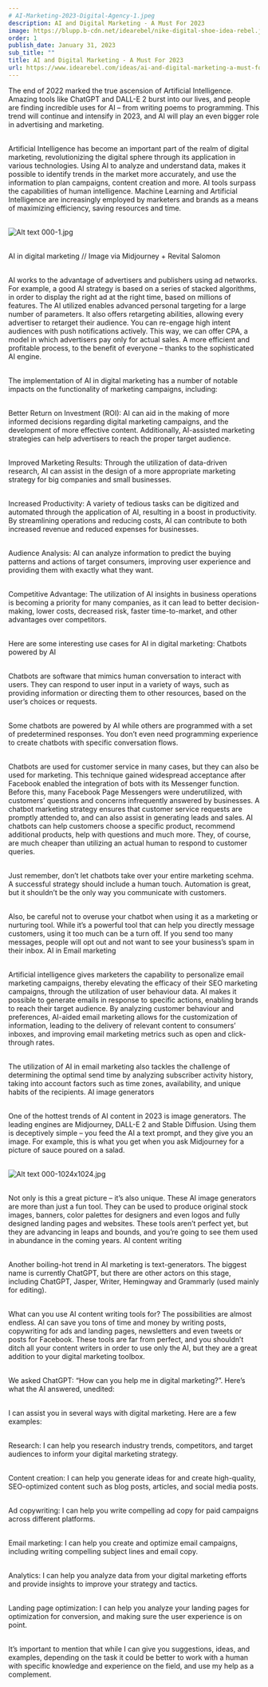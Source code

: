 ```yaml
---
# AI-Marketing-2023-Digital-Agency-1.jpeg
description: AI and Digital Marketing - A Must For 2023
image: https://blupp.b-cdn.net/idearebel/nike-digital-shoe-idea-rebel.jpeg?quality=80&width=800
order: 1
publish_date: January 31, 2023
sub_title: ""
title: AI and Digital Marketing - A Must For 2023
url: https://www.idearebel.com/ideas/ai-and-digital-marketing-a-must-for-2023/
---
```

The end of 2022 marked the true ascension of Artificial Intelligence. Amazing tools like ChatGPT and DALL-E 2 burst into our lives, and people are finding incredible uses for AI – from writing poems to programming. This trend will continue and intensify in 2023, and AI will play an even bigger role in advertising and marketing.

\
Artificial Intelligence has become an important part of the realm of digital marketing, revolutionizing the digital sphere through its application in various technologies. Using AI to analyze and understand data, makes it possible to identify trends in the market more accurately, and use the information to plan campaigns, content creation and more. AI tools surpass the capabilities of human intelligence. Machine Learning and Artificial Intelligence are increasingly employed by marketers and brands as a means of maximizing efficiency, saving resources and time.

\
![Alt text](https://blupp.b-cdn.net/idearebel/nike-digital-shoe-idea-rebel.jpeg?quality=80&width=800?quality=80&width=800 "a title")
000-1.jpg

\
AI in digital marketing // Image via Midjourney + Revital Salomon

\
AI works to the advantage of advertisers and publishers using ad networks. For example, a good AI strategy is based on a series of stacked algorithms, in order to display the right ad at the right time, based on millions of features. The AI utilized enables advanced personal targeting for a large number of parameters. It also offers retargeting abilities, allowing every advertiser to retarget their audience. You can re-engage high intent audiences with push notifications actively. This way, we can offer CPA, a model in which advertisers pay only for actual sales. A more efficient and profitable process, to the benefit of everyone – thanks to the sophisticated AI engine.

\
The implementation of AI in digital marketing has a number of notable impacts on the functionality of marketing campaigns, including:

\
Better Return on Investment (ROI): AI can aid in the making of more informed decisions regarding digital marketing campaigns, and the development of more effective content. Additionally, AI-assisted marketing strategies can help advertisers to reach the proper target audience.

\
Improved Marketing Results: Through the utilization of data-driven research, AI can assist in the design of a more appropriate marketing strategy for big companies and small businesses.

\
Increased Productivity: A variety of tedious tasks can be digitized and automated through the application of AI, resulting in a boost in productivity. By streamlining operations and reducing costs, AI can contribute to both increased revenue and reduced expenses for businesses.

\
Audience Analysis: AI can analyze information to predict the buying patterns and actions of target consumers, improving user experience and providing them with exactly what they want.

\
Competitive Advantage: The utilization of AI insights in business operations is becoming a priority for many companies, as it can lead to better decision-making, lower costs, decreased risk, faster time-to-market, and other advantages over competitors.

\
Here are some interesting use cases for AI in digital marketing:
Chatbots powered by AI

\
Chatbots are software that mimics human conversation to interact with users. They can respond to user input in a variety of ways, such as providing information or directing them to other resources, based on the user’s choices or requests.

\
Some chatbots are powered by AI while others are programmed with a set of predetermined responses. You don’t even need programming experience to create chatbots with specific conversation flows.

\
Chatbots are used for customer service in many cases, but they can also be used for marketing. This technique gained widespread acceptance after Facebook enabled the integration of bots with its Messenger function. Before this, many Facebook Page Messengers were underutilized, with customers’ questions and concerns infrequently answered by businesses. A chatbot marketing strategy ensures that customer service requests are promptly attended to, and can also assist in generating leads and sales. AI chatbots can help customers choose a specific product, recommend additional products, help with questions and much more. They, of course, are much cheaper than utilizing an actual human to respond to customer queries.

\
Just remember, don’t let chatbots take over your entire marketing scehma. A successful strategy should include a human touch. Automation is great, but it shouldn’t be the only way you communicate with customers.

\
Also, be careful not to overuse your chatbot when using it as a marketing or nurturing tool. While it’s a powerful tool that can help you directly message customers, using it too much can be a turn off. If you send too many messages, people will opt out and not want to see your business’s spam in their inbox.
AI in Email marketing

\
Artificial intelligence gives marketers the capability to personalize email marketing campaigns, thereby elevating the efficacy of their SEO marketing campaigns, through the utilization of user behaviour data. AI makes it possible to generate emails in response to specific actions, enabling brands to reach their target audience. By analyzing customer behaviour and preferences, AI-aided email marketing allows for the customization of information, leading to the delivery of relevant content to consumers’ inboxes, and improving email marketing metrics such as open and click-through rates.

\
The utilization of AI in email marketing also tackles the challenge of determining the optimal send time by analyzing subscriber activity history, taking into account factors such as time zones, availability, and unique habits of the recipients.
AI image generators

\
One of the hottest trends of AI content in 2023 is image generators. The leading engines are Midjourney, DALL-E 2 and Stable Diffusion. Using them is deceptively simple – you feed the AI a text prompt, and they give you an image. For example, this is what you get when you ask Midjourney for a picture of sauce poured on a salad.

\
![Alt text](https://blupp.b-cdn.net/idearebel/nike-digital-shoe-idea-rebel.jpeg?quality=80&width=800?quality=80&width=800 "a title")
000-1024x1024.jpg

\
Not only is this a great picture – it’s also unique. These AI image generators are more than just a fun tool. They can be used to produce original stock images, banners, color palettes for designers and even logos and fully designed landing pages and websites. These tools aren’t perfect yet, but they are advancing in leaps and bounds, and you’re going to see them used in abundance in the coming years.
AI content writing

\
Another boiling-hot trend in AI marketing is text-generators. The biggest name is currently ChatGPT, but there are other actors on this stage, including ChatGPT, Jasper, Writer, Hemingway and Grammarly (used mainly for editing).

\
What can you use AI content writing tools for? The possibilities are almost endless. AI can save you tons of time and money by writing posts, copywriting for ads and landing pages, newsletters and even tweets or posts for Facebook. These tools are far from perfect, and you shouldn’t ditch all your content writers in order to use only the AI, but they are a great addition to your digital marketing toolbox.

\
We asked ChatGPT: “How can you help me in digital marketing?”. Here’s what the AI answered, unedited:

\
I can assist you in several ways with digital marketing. Here are a few examples:

\
Research: I can help you research industry trends, competitors, and target audiences to inform your digital marketing strategy.

\
Content creation: I can help you generate ideas for and create high-quality, SEO-optimized content such as blog posts, articles, and social media posts.

\
Ad copywriting: I can help you write compelling ad copy for paid campaigns across different platforms.

\
Email marketing: I can help you create and optimize email campaigns, including writing compelling subject lines and email copy.

\
Analytics: I can help you analyze data from your digital marketing efforts and provide insights to improve your strategy and tactics.

\
Landing page optimization: I can help you analyze your landing pages for optimization for conversion, and making sure the user experience is on point.

\
It’s important to mention that while I can give you suggestions, ideas, and examples, depending on the task it could be better to work with a human with specific knowledge and experience on the field, and use my help as a complement.